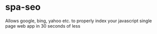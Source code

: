 spa-seo
=======

Allows google, bing, yahoo etc. to properly index your javascript single page web app in 30 seconds of less

